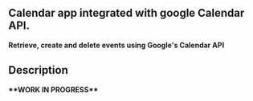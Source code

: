 ## Calendar app integrated with google Calendar API.

**Retrieve, create and delete events using Google's Calendar API**

## Description

**\*\*WORK IN PROGRESS\*\***

